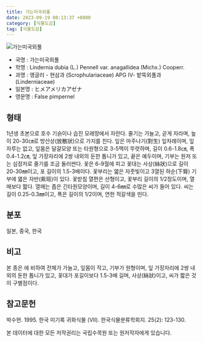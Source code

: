 ```yaml
---
title: 가는미국외풀
date: 2023-09-19 00:13:37 +0800
category: [식물도감]
tag: [식물도감]
---
```




![가는미국외풀](/fileUpload/plants/basic/Scrophulariaceae/Lindernia/2459/1_th2.jpg)
- 국명 : 가는미국외풀
- 학명 : Lindernia dubia (L.) Pennell var. anagallidea (Michx.) Cooperr.
- 과명 : 앵글러 - 현삼과 (Scrophulariaceae) APG Ⅳ- 밭뚝외풀과 (Linderniaceae)
- 일본명 : ヒメアメリカアゼナ
- 영문명 : False pimpernel


## 형태
1년생 초본으로 호수 기슭이나 습진 모래땅에서 자란다. 줄기는 가늘고, 곧게 자라며, 높이 20-30㎝로 방산상(放散狀)으로 가지를 친다. 잎은 마주나기(對生) 잎차례이며, 잎자루는 없고, 잎몸은 달걀모양 또는 타원형으로 3-5맥이 뚜렷하며, 길이 0.6-1.8㎝, 폭 0.4-1.2㎝, 잎 가장자리에 2쌍 내외의 둔한 톱니가 있고, 끝은 예두이며, 기부는 원저 또는 심장저로 줄기를 조금 둘러싼다. 꽃은 6-9월에 피고 꽃대는 사상(絲狀)으로 길이 20-30㎜이고, 포 길이의 1.5-3배이다. 꽃부리는 엷은 자줏빛이고 3열된 하순(下脣) 기부에 엷은 자반(紫班)이 있다. 꽃받침 열편은 선형이고, 꽃부리 길이의 1/2정도이며, 열매보다 짧다. 열매는 좁은 긴타원모양이며, 길이 4-6㎜로 수많은 씨가 들어 있다. 씨는 길이 0.25-0.3㎜이고, 폭은 길이의 1/2이며, 연한 적갈색을 띤다.
## 분포
일본, 중국, 한국
## 비고
본 종은 에 비하여 전체가 가늘고, 잎몸이 작고, 기부가 원형이며, 잎 가장자리에 2쌍 내외의 둔한 톱니가 있고, 꽃대가 포길이보다 1.5-3배 길며, 사상(絲狀)이고, 씨가 짧은 것이 구별점이다.
## 참고문헌
박수현. 1995. 한국 미기록 귀화식물 (VII). 한국식물분류학회지. 25(2): 123-130.






본 데이터에 대한 모든 저작권리는 국립수목원 또는 원저작자에게 있습니다.
